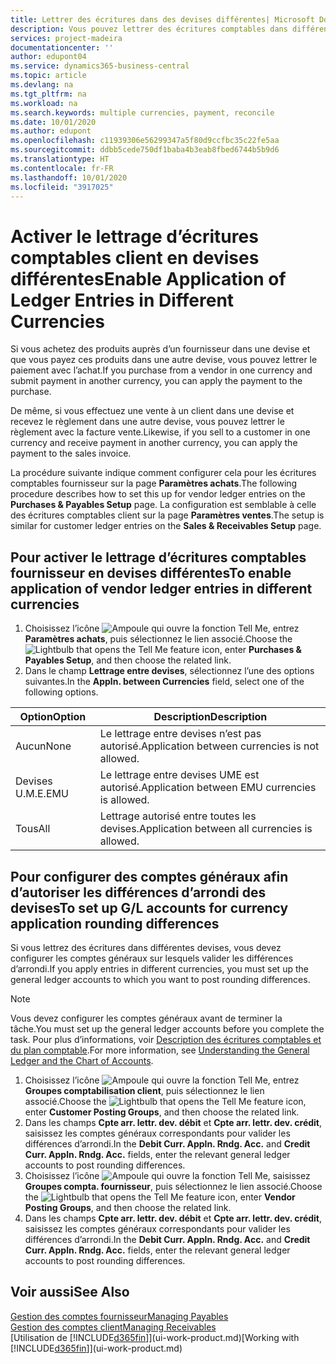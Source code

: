 ```yaml
---
title: Lettrer des écritures dans des devises différentes| Microsoft Docs
description: Vous pouvez lettrer des écritures comptables dans différentes devises si vous effectuez une vente à un client dans une devise et recevez le règlement dans une autre devise.
services: project-madeira
documentationcenter: ''
author: edupont04
ms.service: dynamics365-business-central
ms.topic: article
ms.devlang: na
ms.tgt_pltfrm: na
ms.workload: na
ms.search.keywords: multiple currencies, payment, reconcile
ms.date: 10/01/2020
ms.author: edupont
ms.openlocfilehash: c11939306e56299347a5f80d9ccfbc35c22fe5aa
ms.sourcegitcommit: ddbb5cede750df1baba4b3eab8fbed6744b5b9d6
ms.translationtype: HT
ms.contentlocale: fr-FR
ms.lasthandoff: 10/01/2020
ms.locfileid: "3917025"
---
```

# <a name="enable-application-of-ledger-entries-in-different-currencies"></a><span data-ttu-id="a4284-103">Activer le lettrage d’écritures comptables client en devises différentes</span><span class="sxs-lookup"><span data-stu-id="a4284-103">Enable Application of Ledger Entries in Different Currencies</span></span>
<span data-ttu-id="a4284-104">Si vous achetez des produits auprès d’un fournisseur dans une devise et que vous payez ces produits dans une autre devise, vous pouvez lettrer le paiement avec l’achat.</span><span class="sxs-lookup"><span data-stu-id="a4284-104">If you purchase from a vendor in one currency and submit payment in another currency, you can apply the payment to the purchase.</span></span>

<span data-ttu-id="a4284-105">De même, si vous effectuez une vente à un client dans une devise et recevez le règlement dans une autre devise, vous pouvez lettrer le règlement avec la facture vente.</span><span class="sxs-lookup"><span data-stu-id="a4284-105">Likewise, if you sell to a customer in one currency and receive payment in another currency, you can apply the payment to the sales invoice.</span></span>

<span data-ttu-id="a4284-106">La procédure suivante indique comment configurer cela pour les écritures comptables fournisseur sur la page **Paramètres achats**.</span><span class="sxs-lookup"><span data-stu-id="a4284-106">The following procedure describes how to set this up for vendor ledger entries on the **Purchases & Payables Setup** page.</span></span> <span data-ttu-id="a4284-107">La configuration est semblable à celle des écritures comptables client sur la page **Paramètres ventes**.</span><span class="sxs-lookup"><span data-stu-id="a4284-107">The setup is similar for customer ledger entries on the **Sales & Receivables Setup** page.</span></span>

## <a name="to-enable-application-of-vendor-ledger-entries-in-different-currencies"></a><span data-ttu-id="a4284-108">Pour activer le lettrage d’écritures comptables fournisseur en devises différentes</span><span class="sxs-lookup"><span data-stu-id="a4284-108">To enable application of vendor ledger entries in different currencies</span></span>
1. <span data-ttu-id="a4284-109">Choisissez l’icône ![Ampoule qui ouvre la fonction Tell Me](media/ui-search/search_small.png "Dites-moi ce que vous voulez faire"), entrez **Paramètres achats**, puis sélectionnez le lien associé.</span><span class="sxs-lookup"><span data-stu-id="a4284-109">Choose the ![Lightbulb that opens the Tell Me feature](media/ui-search/search_small.png "Tell me what you want to do") icon, enter **Purchases & Payables Setup**, and then choose the related link.</span></span>
2. <span data-ttu-id="a4284-110">Dans le champ **Lettrage entre devises**, sélectionnez l’une des options suivantes.</span><span class="sxs-lookup"><span data-stu-id="a4284-110">In the **Appln. between Currencies** field, select one of the following options.</span></span>

| <span data-ttu-id="a4284-111">Option</span><span class="sxs-lookup"><span data-stu-id="a4284-111">Option</span></span> | <span data-ttu-id="a4284-112">Description</span><span class="sxs-lookup"><span data-stu-id="a4284-112">Description</span></span> |
| --- | --- |
| <span data-ttu-id="a4284-113">Aucun</span><span class="sxs-lookup"><span data-stu-id="a4284-113">None</span></span> |<span data-ttu-id="a4284-114">Le lettrage entre devises n’est pas autorisé.</span><span class="sxs-lookup"><span data-stu-id="a4284-114">Application between currencies is not allowed.</span></span> |
| <span data-ttu-id="a4284-115">Devises U.M.E.</span><span class="sxs-lookup"><span data-stu-id="a4284-115">EMU</span></span> |<span data-ttu-id="a4284-116">Le lettrage entre devises UME est autorisé.</span><span class="sxs-lookup"><span data-stu-id="a4284-116">Application between EMU currencies is allowed.</span></span> |
| <span data-ttu-id="a4284-117">Tous</span><span class="sxs-lookup"><span data-stu-id="a4284-117">All</span></span> |<span data-ttu-id="a4284-118">Lettrage autorisé entre toutes les devises.</span><span class="sxs-lookup"><span data-stu-id="a4284-118">Application between all currencies is allowed.</span></span> |

## <a name="to-set-up-gl-accounts-for-currency-application-rounding-differences"></a><span data-ttu-id="a4284-119">Pour configurer des comptes généraux afin d’autoriser les différences d’arrondi des devises</span><span class="sxs-lookup"><span data-stu-id="a4284-119">To set up G/L accounts for currency application rounding differences</span></span>  
<span data-ttu-id="a4284-120">Si vous lettrez des écritures dans différentes devises, vous devez configurer les comptes généraux sur lesquels valider les différences d’arrondi.</span><span class="sxs-lookup"><span data-stu-id="a4284-120">If you apply entries in different currencies, you must set up the general ledger accounts to which you want to post rounding differences.</span></span>  

> [!NOTE]  
>  <span data-ttu-id="a4284-121">Vous devez configurer les comptes généraux avant de terminer la tâche.</span><span class="sxs-lookup"><span data-stu-id="a4284-121">You must set up the general ledger accounts before you complete the task.</span></span> <span data-ttu-id="a4284-122">Pour plus d’informations, voir [Description des écritures comptables et du plan comptable](finance-general-ledger.md).</span><span class="sxs-lookup"><span data-stu-id="a4284-122">For more information, see [Understanding the General Ledger and the Chart of Accounts](finance-general-ledger.md).</span></span>

1. <span data-ttu-id="a4284-123">Choisissez l’icône ![Ampoule qui ouvre la fonction Tell Me](media/ui-search/search_small.png "Dites-moi ce que vous voulez faire"), entrez **Groupes comptabilisation client**, puis sélectionnez le lien associé.</span><span class="sxs-lookup"><span data-stu-id="a4284-123">Choose the ![Lightbulb that opens the Tell Me feature](media/ui-search/search_small.png "Tell me what you want to do") icon, enter **Customer Posting Groups**, and then choose the related link.</span></span>  
2. <span data-ttu-id="a4284-124">Dans les champs **Cpte arr. lettr. dev. débit** et **Cpte arr. lettr. dev. crédit**, saisissez les comptes généraux correspondants pour valider les différences d’arrondi.</span><span class="sxs-lookup"><span data-stu-id="a4284-124">In the **Debit Curr. Appln. Rndg. Acc.** and **Credit Curr. Appln. Rndg. Acc.** fields, enter the relevant general ledger accounts to post rounding differences.</span></span>  
3. <span data-ttu-id="a4284-125">Choisissez l’icône ![Ampoule qui ouvre la fonction Tell Me](media/ui-search/search_small.png "Dites-moi ce que vous voulez faire"), saisissez **Groupes compta. fournisseur**, puis sélectionnez le lien associé.</span><span class="sxs-lookup"><span data-stu-id="a4284-125">Choose the ![Lightbulb that opens the Tell Me feature](media/ui-search/search_small.png "Tell me what you want to do") icon, enter **Vendor Posting Groups**, and then choose the related link.</span></span>  
4. <span data-ttu-id="a4284-126">Dans les champs **Cpte arr. lettr. dev. débit** et **Cpte arr. lettr. dev. crédit**, saisissez les comptes généraux correspondants pour valider les différences d’arrondi.</span><span class="sxs-lookup"><span data-stu-id="a4284-126">In the **Debit Curr. Appln. Rndg. Acc.** and **Credit Curr. Appln. Rndg. Acc.** fields, enter the relevant general ledger accounts to post rounding differences.</span></span>  

## <a name="see-also"></a><span data-ttu-id="a4284-127">Voir aussi</span><span class="sxs-lookup"><span data-stu-id="a4284-127">See Also</span></span>
[<span data-ttu-id="a4284-128">Gestion des comptes fournisseur</span><span class="sxs-lookup"><span data-stu-id="a4284-128">Managing Payables</span></span>](payables-manage-payables.md)  
[<span data-ttu-id="a4284-129">Gestion des comptes client</span><span class="sxs-lookup"><span data-stu-id="a4284-129">Managing Receivables</span></span>](receivables-manage-receivables.md)  
<span data-ttu-id="a4284-130">[Utilisation de [!INCLUDE[d365fin](includes/d365fin_md.md)]](ui-work-product.md)</span><span class="sxs-lookup"><span data-stu-id="a4284-130">[Working with [!INCLUDE[d365fin](includes/d365fin_md.md)]](ui-work-product.md)</span></span>
